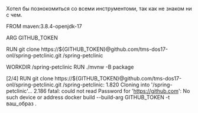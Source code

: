 Хотел бы познокомиться со всеми инструментоми, так как не знаком ни с чем.

FROM maven:3.8.4-openjdk-17

ARG GITHUB_TOKEN

RUN git clone https://${GITHUB_TOKEN}@github.com/tms-dos17-onl/spring-petclinic.git /spring-petclinic

WORKDIR /spring-petclinic
RUN ./mvnw -B package

[2/4] RUN git clone https://${GITHUB_TOKEN}@github.com/tms-dos17-onl/spring-petclinic.git /spring-petclinic:
1.820 Cloning into '/spring-petclinic'...
2.186 fatal: could not read Password for 'https://github.com': No such device or address
docker build --build-arg GITHUB_TOKEN -t ваш_образ .
